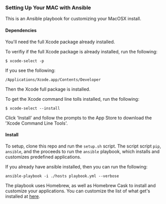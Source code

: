 ### Setting Up Your MAC with Ansible

This is an Ansible playbook for customizing your MacOSX install.

#### Dependencies

You'll need the full Xcode package already installed. 

To verifiy if the full Xcode package is already installed, run the following:

```
$ xcode-select -p
```

If you see the following:

```
/Applications/Xcode.app/Contents/Developer
```
Then the Xcode full package is installed. 

To get the Xcode command line tolls installed, run the following:

```
$ xcode-select --install
```
Click 'Install' and follow the prompts to the App Store to download the 'Xcode Command Line Tools'.


#### Install

To setup, clone this repo and run the `setup.sh` script. The script script `pip`, `ansible`, and the proceeds to run the `ansible` playbook, which installs and customizes predefined applications.

If you already have ansible installed, then you can run the following:
```
ansible-playbook -i ./hosts playbook.yml --verbose
```

The playbook uses Homebrew, as well as Homebrew Cask to install and customize your applications. You can customize the list of
what get's installed at [here](https://raw.githubusercontent.com/therandomsecurityguy/macosx-setup/master/roles/setup/vars/main.yml).

